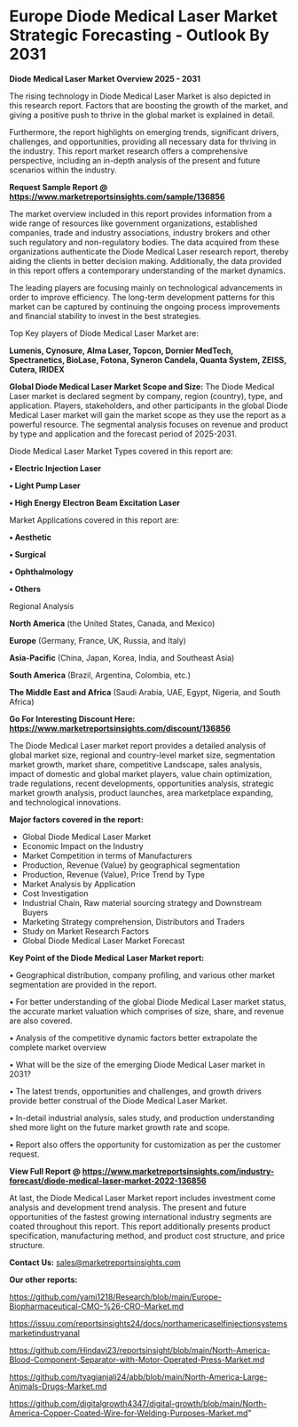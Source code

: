  # Europe Diode Medical Laser Market Strategic Forecasting - Outlook By 2031

<Strong> Diode Medical Laser Market Overview 2025 - 2031</strong>

The rising technology in Diode Medical Laser Market is also depicted in this research report. Factors that are boosting the growth of the market, and giving a positive push to thrive in the global market is explained in detail.

Furthermore, the report highlights on emerging trends, significant drivers, challenges, and opportunities, providing all necessary data for thriving in the industry. This report market research offers a comprehensive perspective, including an in-depth analysis of the present and future scenarios within the industry.

<strong>Request Sample Report @ <a href=https://www.marketreportsinsights.com/sample/136856>https://www.marketreportsinsights.com/sample/136856</a></strong>

The market overview included in this report provides information from a wide range of resources like government organizations, established companies, trade and industry associations, industry brokers and other such regulatory and non-regulatory bodies. The data acquired from these organizations authenticate the Diode Medical Laser research report, thereby aiding the clients in better decision making. Additionally, the data provided in this report offers a contemporary understanding of the market dynamics.

The leading players are focusing mainly on technological advancements in order to improve efficiency. The long-term development patterns for this market can be captured by continuing the ongoing process improvements and financial stability to invest in the best strategies.

Top Key players of Diode Medical Laser Market are:

<strong>Lumenis, Cynosure, Alma Laser, Topcon, Dornier MedTech, Spectranetics, BioLase, Fotona, Syneron Candela, Quanta System, ZEISS, Cutera, IRIDEX</strong>

<strong><b>Global Diode Medical Laser Market Scope and Size:</b></strong>
The Diode Medical Laser market is declared segment by company, region (country), type, and application. Players, stakeholders, and other participants in the global Diode Medical Laser market will gain the market scope as they use the report as a powerful resource. The segmental analysis focuses on revenue and product by type and application and the forecast period of 2025-2031.

Diode Medical Laser Market Types covered in this report are:

<strong>• Electric Injection Laser

• Light Pump Laser

• High Energy Electron Beam Excitation Laser</strong>

Market Applications covered in this report are:

<strong>• Aesthetic

• Surgical

• Ophthalmology

• Others</strong> 

Regional Analysis

<strong>North America</strong> (the United States, Canada, and Mexico)

<strong>Europe</strong> (Germany, France, UK, Russia, and Italy)

<strong>Asia-Pacific</strong> (China, Japan, Korea, India, and Southeast Asia)

<strong>South America</strong> (Brazil, Argentina, Colombia, etc.)

<strong>The Middle East and Africa</strong> (Saudi Arabia, UAE, Egypt, Nigeria, and South Africa)

<strong>Go For Interesting Discount Here: <a href=https://www.marketreportsinsights.com/discount/136856>https://www.marketreportsinsights.com/discount/136856</a></strong>

The Diode Medical Laser market report provides a detailed analysis of global market size, regional and country-level market size, segmentation market growth, market share, competitive Landscape, sales analysis, impact of domestic and global market players, value chain optimization, trade regulations, recent developments, opportunities analysis, strategic market growth analysis, product launches, area marketplace expanding, and technological innovations.

<strong><b>Major factors covered in the report:</b></strong>
<ul>
  <li>Global Diode Medical Laser Market </li>
  <li>Economic Impact on the Industry</li>
  <li>Market Competition in terms of Manufacturers</li>
  <li>Production, Revenue (Value) by geographical segmentation</li>
  <li>Production, Revenue (Value), Price Trend by Type</li>
  <li>Market Analysis by Application</li>
  <li>Cost Investigation</li>
  <li>Industrial Chain, Raw material sourcing strategy and Downstream Buyers</li>
  <li>Marketing Strategy comprehension, Distributors and Traders</li>
  <li>Study on Market Research Factors</li>
  <li>Global Diode Medical Laser Market Forecast</li>
</ul>

<strong><b>Key Point of the Diode Medical Laser Market report:</b></strong>

• Geographical distribution, company profiling, and various other market segmentation are provided in the report.

• For better understanding of the global Diode Medical Laser market status, the accurate market valuation which comprises of size, share, and revenue are also covered.

• Analysis of the competitive dynamic factors better extrapolate the complete market overview

• What will be the size of the emerging Diode Medical Laser market in 2031?

• The latest trends, opportunities and challenges, and growth drivers provide better construal of the Diode Medical Laser Market.

• In-detail industrial analysis, sales study, and production understanding shed more light on the future market growth rate and scope.

• Report also offers the opportunity for customization as per the customer request.

<strong><b>View Full Report @ <a href=https://www.marketreportsinsights.com/industry-forecast/diode-medical-laser-market-2022-136856>https://www.marketreportsinsights.com/industry-forecast/diode-medical-laser-market-2022-136856</a></b></strong>


At last, the Diode Medical Laser Market report includes investment come analysis and development trend analysis. The present and future opportunities of the fastest growing international industry segments are coated throughout this report. This report additionally presents product specification, manufacturing method, and product cost structure, and price structure.

<strong>Contact Us:</strong>
sales@marketreportsinsights.com

<strong>Our other reports:</strong>

<a href=https://github.com/yami1218/Research/blob/main/Europe-Biopharmaceutical-CMO-%26-CRO-Market.md>https://github.com/yami1218/Research/blob/main/Europe-Biopharmaceutical-CMO-%26-CRO-Market.md</a>

<a href=https://issuu.com/reportsinsights24/docs/northamericaselfinjectionsystemsmarketindustryanal>https://issuu.com/reportsinsights24/docs/northamericaselfinjectionsystemsmarketindustryanal</a>

<a href=https://github.com/Hindavi23/reportsinsight/blob/main/North-America-Blood-Component-Separator-with-Motor-Operated-Press-Market.md>https://github.com/Hindavi23/reportsinsight/blob/main/North-America-Blood-Component-Separator-with-Motor-Operated-Press-Market.md</a>

<a href=https://github.com/tyagianjali24/abb/blob/main/North-America-Large-Animals-Drugs-Market.md>https://github.com/tyagianjali24/abb/blob/main/North-America-Large-Animals-Drugs-Market.md</a>

<a href=https://github.com/digitalgrowth4347/digital-growth/blob/main/North-America-Copper-Coated-Wire-for-Welding-Purposes-Market.md>https://github.com/digitalgrowth4347/digital-growth/blob/main/North-America-Copper-Coated-Wire-for-Welding-Purposes-Market.md</a>"
